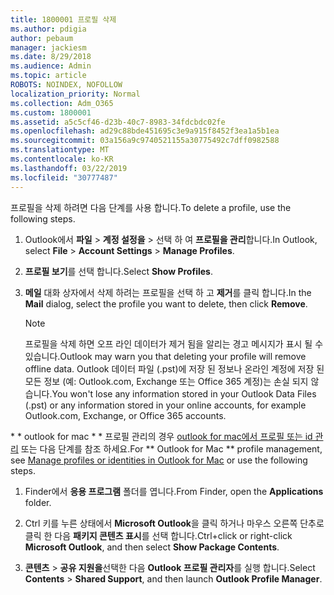 ```yaml
---
title: 1800001 프로필 삭제
ms.author: pdigia
author: pebaum
manager: jackiesm
ms.date: 8/29/2018
ms.audience: Admin
ms.topic: article
ROBOTS: NOINDEX, NOFOLLOW
localization_priority: Normal
ms.collection: Adm_O365
ms.custom: 1800001
ms.assetid: a5c5cf46-d23b-40c7-8983-34fdcbdc02fe
ms.openlocfilehash: ad29c88bde451695c3e9a915f8452f3ea1a5b1ea
ms.sourcegitcommit: 03a156a9c9740521155a30775492c7dff0982588
ms.translationtype: MT
ms.contentlocale: ko-KR
ms.lasthandoff: 03/22/2019
ms.locfileid: "30777487"
---
```

<span data-ttu-id="e4d3c-102">프로필을 삭제 하려면 다음 단계를 사용 합니다.</span><span class="sxs-lookup"><span data-stu-id="e4d3c-102">To delete a profile, use the following steps.</span></span>
  
1. <span data-ttu-id="e4d3c-103">Outlook에서 **파일** \> **계정 설정을** \> 선택 하 여 **프로필을 관리**합니다.</span><span class="sxs-lookup"><span data-stu-id="e4d3c-103">In Outlook, select **File** \> **Account Settings** \> **Manage Profiles**.</span></span>
    
2. <span data-ttu-id="e4d3c-104">**프로필 보기**를 선택 합니다.</span><span class="sxs-lookup"><span data-stu-id="e4d3c-104">Select **Show Profiles**.</span></span>
    
3. <span data-ttu-id="e4d3c-105">**메일** 대화 상자에서 삭제 하려는 프로필을 선택 하 고 **제거**를 클릭 합니다.</span><span class="sxs-lookup"><span data-stu-id="e4d3c-105">In the **Mail** dialog, select the profile you want to delete, then click **Remove**.</span></span>
    
    > [!NOTE]
    > <span data-ttu-id="e4d3c-106">프로필을 삭제 하면 오프 라인 데이터가 제거 됨을 알리는 경고 메시지가 표시 될 수 있습니다.</span><span class="sxs-lookup"><span data-stu-id="e4d3c-106">Outlook may warn you that deleting your profile will remove offline data.</span></span> <span data-ttu-id="e4d3c-107">Outlook 데이터 파일 (.pst)에 저장 된 정보나 온라인 계정에 저장 된 모든 정보 (예: Outlook.com, Exchange 또는 Office 365 계정)는 손실 되지 않습니다.</span><span class="sxs-lookup"><span data-stu-id="e4d3c-107">You won't lose any information stored in your Outlook Data Files (.pst) or any information stored in your online accounts, for example Outlook.com, Exchange, or Office 365 accounts.</span></span> 
  
<span data-ttu-id="e4d3c-108">\* \* outlook for mac \* \* 프로필 관리의 경우 [outlook for mac에서 프로필 또는 id 관리](https://support.office.com/article/fed2a955-74df-4a24-bef6-78a426958c4c.aspx) 또는 다음 단계를 참조 하세요.</span><span class="sxs-lookup"><span data-stu-id="e4d3c-108">For \*\* Outlook for Mac \*\* profile management, see [Manage profiles or identities in Outlook for Mac](https://support.office.com/article/fed2a955-74df-4a24-bef6-78a426958c4c.aspx) or use the following steps.</span></span> 
  
1. <span data-ttu-id="e4d3c-109">Finder에서 **응용 프로그램** 폴더를 엽니다.</span><span class="sxs-lookup"><span data-stu-id="e4d3c-109">From Finder, open the **Applications** folder.</span></span> 
    
2. <span data-ttu-id="e4d3c-110">Ctrl 키를 누른 상태에서 **Microsoft Outlook**을 클릭 하거나 마우스 오른쪽 단추로 클릭 한 다음 **패키지 콘텐츠 표시**를 선택 합니다.</span><span class="sxs-lookup"><span data-stu-id="e4d3c-110">Ctrl+click or right-click **Microsoft Outlook**, and then select **Show Package Contents**.</span></span>
    
3. <span data-ttu-id="e4d3c-111">**콘텐츠** \> **공유 지원을**선택한 다음 **Outlook 프로필 관리자**를 실행 합니다.</span><span class="sxs-lookup"><span data-stu-id="e4d3c-111">Select **Contents** \> **Shared Support**, and then launch **Outlook Profile Manager**.</span></span>
    

